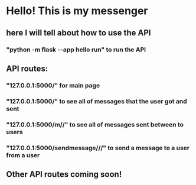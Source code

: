 # Hello! This is my messenger

## here I will tell about how to use the API

### "python -m flask --app hello run" to run the API

## API routes:

### "127.0.0.1:5000/" for main page

### "127.0.0.1:5000/<username>" to see all of messages that the user got and sent

### "127.0.0.1:5000/m/<sender>/<getter>" to see all of messages sent between to users

### "127.0.0.1:5000/sendmessage/<sender>/<getter>/<message>" to send a message to a user from a user

## Other API routes coming soon!
